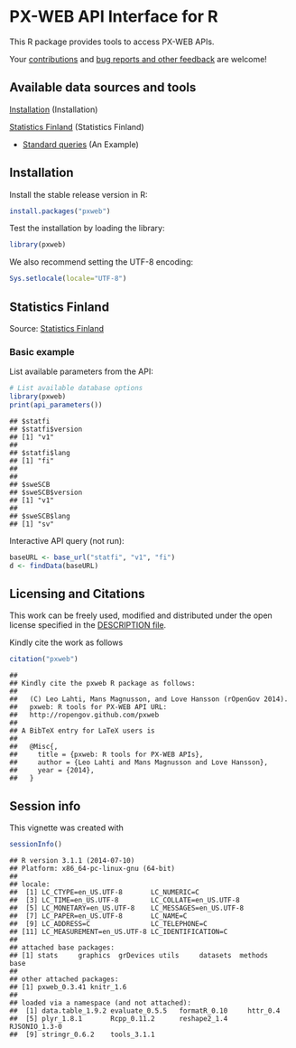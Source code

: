 <!--
%\VignetteEngine{knitr::knitr}
%\VignetteIndexEntry{pxweb Markdown Vignette made with knitr}
-->

PX-WEB API Interface for R
===========

This R package provides tools to access PX-WEB APIs.

Your [contributions](http://ropengov.github.com/contact.html) and [bug
reports and other feedback](https://github.com/ropengov/pxweb) are
welcome!


## Available data sources and tools

[Installation](#installation) (Installation)  

[Statistics Finland](#statfi) (Statistics Finland)  
* [Standard queries](#statfibasic) (An Example)


## <a name="installation"></a>Installation

Install the stable release version in R:


```r
install.packages("pxweb")
```

Test the installation by loading the library:


```r
library(pxweb)
```

We also recommend setting the UTF-8 encoding:


```r
Sys.setlocale(locale="UTF-8") 
```


## <a name="statfi"></a>Statistics Finland

Source: [Statistics Finland](http://www.stat.fi/)

### <a name="statfibasic"></a>Basic example

List available parameters from the API:


```r
# List available database options
library(pxweb)
print(api_parameters())
```

```
## $statfi
## $statfi$version
## [1] "v1"
## 
## $statfi$lang
## [1] "fi"
## 
## 
## $sweSCB
## $sweSCB$version
## [1] "v1"
## 
## $sweSCB$lang
## [1] "sv"
```

Interactive API query (not run):


```r
baseURL <- base_url("statfi", "v1", "fi")
d <- findData(baseURL)
```


## Licensing and Citations

This work can be freely used, modified and distributed under the open license specified in the [DESCRIPTION file](https://github.com/rOpenGov/pxweb/blob/master/DESCRIPTION).

Kindly cite the work as follows


```r
citation("pxweb")
```

```
## 
## Kindly cite the pxweb R package as follows:
## 
##   (C) Leo Lahti, Mans Magnusson, and Love Hansson (rOpenGov 2014).
##   pxweb: R tools for PX-WEB API URL:
##   http://ropengov.github.com/pxweb
## 
## A BibTeX entry for LaTeX users is
## 
##   @Misc{,
##     title = {pxweb: R tools for PX-WEB APIs},
##     author = {Leo Lahti and Mans Magnusson and Love Hansson},
##     year = {2014},
##   }
```

## Session info

This vignette was created with


```r
sessionInfo()
```

```
## R version 3.1.1 (2014-07-10)
## Platform: x86_64-pc-linux-gnu (64-bit)
## 
## locale:
##  [1] LC_CTYPE=en_US.UTF-8       LC_NUMERIC=C              
##  [3] LC_TIME=en_US.UTF-8        LC_COLLATE=en_US.UTF-8    
##  [5] LC_MONETARY=en_US.UTF-8    LC_MESSAGES=en_US.UTF-8   
##  [7] LC_PAPER=en_US.UTF-8       LC_NAME=C                 
##  [9] LC_ADDRESS=C               LC_TELEPHONE=C            
## [11] LC_MEASUREMENT=en_US.UTF-8 LC_IDENTIFICATION=C       
## 
## attached base packages:
## [1] stats     graphics  grDevices utils     datasets  methods   base     
## 
## other attached packages:
## [1] pxweb_0.3.41 knitr_1.6   
## 
## loaded via a namespace (and not attached):
##  [1] data.table_1.9.2 evaluate_0.5.5   formatR_0.10     httr_0.4        
##  [5] plyr_1.8.1       Rcpp_0.11.2      reshape2_1.4     RJSONIO_1.3-0   
##  [9] stringr_0.6.2    tools_3.1.1
```




